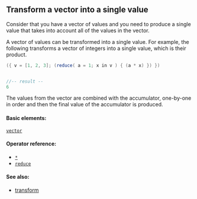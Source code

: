 ## Transform a vector into a single value

Consider that you have a vector of values and you need to produce a single value that takes into account all of the values in the vector.

A vector of values can be transformed into a single value. For example, the following transforms a vector of integers into a single value, which is their product.

```java
({ v = [1, 2, 3]; (reduce( a = 1; x in v ) { (a * x) }) })


//-- result --
6
```

The values from the vector are combined with the accumulator, one-by-one in order and then the final value of the accumulator is produced.

#### Basic elements:

[`vector`](../jadeite-basic-syntax-reference.md#vector)

#### Operator reference:

* [`*`](../jadeite-full-reference.md#_S)
* [`reduce`](../jadeite-full-reference.md#reduce)


#### See also:

* [transform](transform.md)


